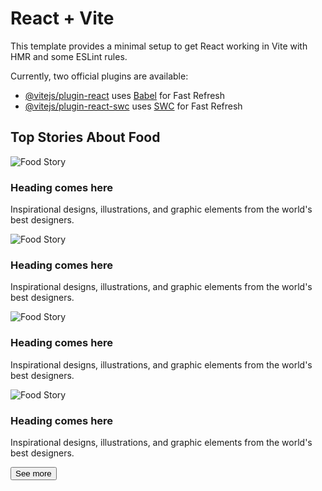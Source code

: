 # React + Vite

This template provides a minimal setup to get React working in Vite with HMR and some ESLint rules.

Currently, two official plugins are available:

- [@vitejs/plugin-react](https://github.com/vitejs/vite-plugin-react/blob/main/packages/plugin-react/README.md) uses [Babel](https://babeljs.io/) for Fast Refresh
- [@vitejs/plugin-react-swc](https://github.com/vitejs/vite-plugin-react-swc) uses [SWC](https://swc.rs/) for Fast Refresh



<div class="bg-white dark:bg-zinc-800 p-8">
    <h2 class="text-center text-3xl font-bold mb-6">Top Stories About Food</h2>
    <div class="flex flex-wrap justify-center gap-4">
        <div class="max-w-sm bg-black text-white rounded-lg overflow-hidden">
            <img src="https://placehold.co/300x300" alt="Food Story" class="w-full h-48 object-cover">
            <div class="p-4">
                <h3 class="text-lg font-semibold">Heading comes here</h3>
                <p class="text-sm">Inspirational designs, illustrations, and graphic elements from the world's best designers.</p>
            </div>
        </div>
        <div class="max-w-sm bg-black text-white rounded-lg overflow-hidden">
            <img src="https://placehold.co/300x300" alt="Food Story" class="w-full h-48 object-cover">
            <div class="p-4">
                <h3 class="text-lg font-semibold">Heading comes here</h3>
                <p class="text-sm">Inspirational designs, illustrations, and graphic elements from the world's best designers.</p>
            </div>
        </div>
        <div class="max-w-sm bg-black text-white rounded-lg overflow-hidden">
            <img src="https://placehold.co/300x300" alt="Food Story" class="w-full h-48 object-cover">
            <div class="p-4">
                <h3 class="text-lg font-semibold">Heading comes here</h3>
                <p class="text-sm">Inspirational designs, illustrations, and graphic elements from the world's best designers.</p>
            </div>
        </div>
        <div class="max-w-sm bg-black text-white rounded-lg overflow-hidden">
            <img src="https://placehold.co/300x300" alt="Food Story" class="w-full h-48 object-cover">
            <div class="p-4">
                <h3 class="text-lg font-semibold">Heading comes here</h3>
                <p class="text-sm">Inspirational designs, illustrations, and graphic elements from the world's best designers.</p>
            </div>
        </div>
    </div>
    <div class="text-center mt-8">
        <button class="bg-red-500 hover:bg-red-600 text-white font-bold py-2 px-4 rounded">See more</button>
    </div>
</div>
